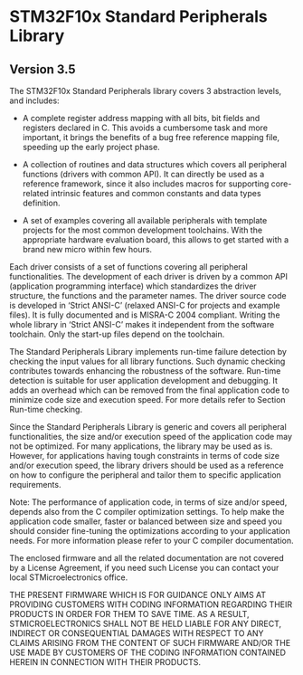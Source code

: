 # STM32F10x Standard Peripherals Library
## Version 3.5

The STM32F10x Standard Peripherals library covers 3 abstraction levels, and includes:

- A complete register address mapping with all bits, bit fields and registers declared in C.  This avoids a cumbersome task and more important, it brings the benefits of a bug free reference mapping file, speeding up the early project phase. 

- A collection of routines and data structures which covers all peripheral functions (drivers with common API). It can directly be used as a reference framework, since it also includes macros for supporting core-related intrinsic features and common constants and data types definition. 

- A set of examples covering all available peripherals with template projects for the most common development toolchains. With the appropriate hardware evaluation board, this allows to get started with a brand new micro within few hours.

Each driver consists of a set of functions covering all peripheral functionalities. The development of each driver is driven by a common API (application programming interface) which standardizes the driver structure, the functions and the parameter names.
The driver source code is developed in ‘Strict ANSI-C’ (relaxed ANSI-C for projects and example files). It is fully documented and is MISRA-C 2004 compliant. Writing the whole library in ‘Strict ANSI-C’ makes it independent from the software toolchain. Only the start-up files depend on the toolchain.

The Standard Peripherals Library implements run-time failure detection by checking the input values for all library functions. Such dynamic checking contributes towards enhancing the robustness of the software. Run-time detection is suitable for user application development and debugging. It adds an overhead which can be removed from the final application code to minimize code size and execution speed. For more details refer to Section Run-time checking.

Since the Standard Peripherals Library is generic and covers all peripheral functionalities, the size and/or execution speed of the application code may not be optimized. For many applications, the library may be used as is. However, for applications having tough constraints in terms of code size and/or execution speed, the library drivers should be used as a reference on how to configure the peripheral and tailor them to specific application requirements. 

Note: The performance of application code, in terms of size and/or speed, depends also from the C compiler optimization settings. To help make the application code smaller, faster or balanced between size and speed you should consider fine-tuning the optimizations according to your application needs. For more information please refer to your C compiler documentation.

The enclosed firmware and all the related documentation are not covered by a License Agreement, if you need such License you can contact your local STMicroelectronics office.

THE PRESENT FIRMWARE WHICH IS FOR GUIDANCE ONLY AIMS AT PROVIDING CUSTOMERS WITH CODING INFORMATION REGARDING THEIR PRODUCTS IN ORDER FOR THEM TO SAVE TIME. AS A RESULT, STMICROELECTRONICS SHALL NOT BE HELD LIABLE FOR ANY DIRECT, INDIRECT OR CONSEQUENTIAL DAMAGES WITH RESPECT TO ANY CLAIMS ARISING FROM THE CONTENT OF SUCH FIRMWARE AND/OR THE USE MADE BY CUSTOMERS OF THE CODING INFORMATION CONTAINED HEREIN IN CONNECTION WITH THEIR PRODUCTS.
